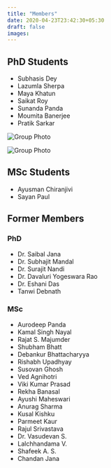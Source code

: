 ```yaml
---
title: "Members"
date: 2020-04-23T23:42:30+05:30
draft: false
images:
---
```


## PhD Students

*   Subhasis Dey
*   Lazumla Sherpa
*   Maya Khatun
*   Saikat Roy
*   Sunanda Panda
*   Moumita Banerjee
*   Pratik Sarkar

![Group Photo](../images/Group_photo_2.jpg)

![Group Photo](../images/group.jpg)

## MSc Students

*   Ayusman Chiranjivi
*   Sayan Paul

## Former Members

### PhD

*   Dr. Saibal Jana
*   Dr. Subhajit Mandal
*   Dr. Surajit Nandi
*   Dr. Davaluri Yogeswara Rao
*   Dr. Eshani Das
*   Tanwi Debnath

### MSc

*   Aurodeep Panda
*   Kamal Singh Nayal
*   Rajat S. Majumder
*   Shubham Bhatt
*   Debankur Bhattacharyya
*   Rishabh Upadhyay
*   Susovan Ghosh
*   Ved Agnihotri
*   Viki Kumar Prasad
*   Rekha Banasal
*   Ayushi Maheswari
*   Anurag Sharma
*   Kusal Kishku
*   Parmeet Kaur
*   Rajul Srivastava
*   Dr. Vasudevan S.
*   Lalchhandama V.
*   Shafeek A. S.
*   Chandan Jana
